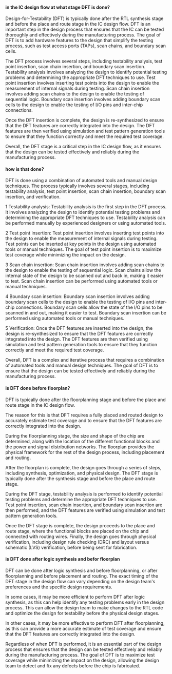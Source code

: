#### in the IC design flow at what stage DFT is done?

Design-for-Testability (DFT) is typically done after the RTL synthesis stage and before the place and route stage in the IC design flow. DFT is an important step in the design process that ensures that the IC can be tested thoroughly and effectively during the manufacturing process. The goal of DFT is to add hardware features to the design that simplify the testing process, such as test access ports (TAPs), scan chains, and boundary scan cells.

The DFT process involves several steps, including testability analysis, test point insertion, scan chain insertion, and boundary scan insertion. Testability analysis involves analyzing the design to identify potential testing problems and determining the appropriate DFT techniques to use. Test point insertion involves inserting test points into the design to enable the measurement of internal signals during testing. Scan chain insertion involves adding scan chains to the design to enable the testing of sequential logic. Boundary scan insertion involves adding boundary scan cells to the design to enable the testing of I/O pins and inter-chip connections.

Once the DFT insertion is complete, the design is re-synthesized to ensure that the DFT features are correctly integrated into the design. The DFT features are then verified using simulation and test pattern generation tools to ensure that they function correctly and meet the required test coverage.

Overall, the DFT stage is a critical step in the IC design flow, as it ensures that the design can be tested effectively and reliably during the manufacturing process.

#### how is that done?

DFT is done using a combination of automated tools and manual design techniques. The process typically involves several stages, including testability analysis, test point insertion, scan chain insertion, boundary scan insertion, and verification.

1 Testability analysis: Testability analysis is the first step in the DFT process. It involves analyzing the design to identify potential testing problems and determining the appropriate DFT techniques to use. Testability analysis can be performed manually by experienced designers or using automated tools.

2 Test point insertion: Test point insertion involves inserting test points into the design to enable the measurement of internal signals during testing. Test points can be inserted at key points in the design using automated tools or manual techniques. The goal of test point insertion is to maximize test coverage while minimizing the impact on the design.

3 Scan chain insertion: Scan chain insertion involves adding scan chains to the design to enable the testing of sequential logic. Scan chains allow the internal state of the design to be scanned out and back in, making it easier to test. Scan chain insertion can be performed using automated tools or manual techniques.

4 Boundary scan insertion: Boundary scan insertion involves adding boundary scan cells to the design to enable the testing of I/O pins and inter-chip connections. Boundary scan cells allow the state of the I/O pins to be scanned in and out, making it easier to test. Boundary scan insertion can be performed using automated tools or manual techniques.

5 Verification: Once the DFT features are inserted into the design, the design is re-synthesized to ensure that the DFT features are correctly integrated into the design. The DFT features are then verified using simulation and test pattern generation tools to ensure that they function correctly and meet the required test coverage.

Overall, DFT is a complex and iterative process that requires a combination of automated tools and manual design techniques. The goal of DFT is to ensure that the design can be tested effectively and reliably during the manufacturing process.

#### is DFT done before floorplan?

DFT is typically done after the floorplanning stage and before the place and route stage in the IC design flow.

The reason for this is that DFT requires a fully placed and routed design to accurately estimate test coverage and to ensure that the DFT features are correctly integrated into the design.

During the floorplanning stage, the size and shape of the chip are determined, along with the location of the different functional blocks and the power and signal distribution networks. The floorplan provides the physical framework for the rest of the design process, including placement and routing.

After the floorplan is complete, the design goes through a series of steps, including synthesis, optimization, and physical design. The DFT stage is typically done after the synthesis stage and before the place and route stage.

During the DFT stage, testability analysis is performed to identify potential testing problems and determine the appropriate DFT techniques to use. Test point insertion, scan chain insertion, and boundary scan insertion are then performed, and the DFT features are verified using simulation and test pattern generation tools.

Once the DFT stage is complete, the design proceeds to the place and route stage, where the functional blocks are placed on the chip and connected with routing wires. Finally, the design goes through physical verification, including design rule checking (DRC) and layout versus schematic (LVS) verification, before being sent for fabrication.

#### is DFT done after logic synthesis and befor floorplan

DFT can be done after logic synthesis and before floorplanning, or after floorplanning and before placement and routing. The exact timing of the DFT stage in the design flow can vary depending on the design team's preferences and the specific design requirements.

In some cases, it may be more efficient to perform DFT after logic synthesis, as this can help identify any testing problems early in the design process. This can allow the design team to make changes to the RTL code and optimize the design for testability before the physical design stages.

In other cases, it may be more effective to perform DFT after floorplanning, as this can provide a more accurate estimate of test coverage and ensure that the DFT features are correctly integrated into the design.

Regardless of when DFT is performed, it is an essential part of the design process that ensures that the design can be tested effectively and reliably during the manufacturing process. The goal of DFT is to maximize test coverage while minimizing the impact on the design, allowing the design team to detect and fix any defects before the chip is fabricated.
